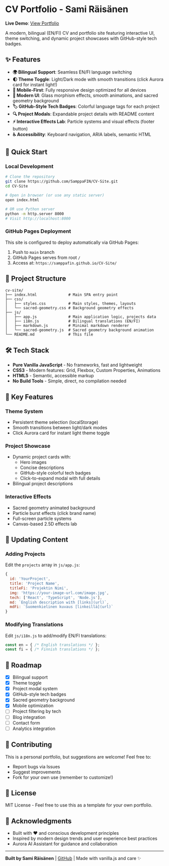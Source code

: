 # CV Portfolio - Sami Räisänen

**Live Demo**: [View Portfolio](https://samppafin.github.io/CV-Site/)

A modern, bilingual (EN/FI) CV and portfolio site featuring interactive UI, theme switching, and dynamic project showcases with GitHub-style tech badges.

## ✨ Features

- **🌍 Bilingual Support**: Seamless EN/FI language switching
- **🌓 Theme Toggle**: Light/Dark mode with smooth transitions (click Aurora card for instant light!)
- **📱 Mobile-First**: Fully responsive design optimized for all devices
- **🎨 Modern UI**: Glass morphism effects, smooth animations, and sacred geometry background
- **🏷️ GitHub-Style Tech Badges**: Colorful language tags for each project
- **🔍 Project Modals**: Expandable project details with README content
- **⚡ Interactive Effects Lab**: Particle systems and visual effects (footer button)
- **♿ Accessibility**: Keyboard navigation, ARIA labels, semantic HTML

## 🚀 Quick Start

### Local Development

```bash
# Clone the repository
git clone https://github.com/SamppaFIN/CV-Site.git
cd CV-Site

# Open in browser (or use any static server)
open index.html

# OR use Python server
python -m http.server 8000
# Visit http://localhost:8000
```

### GitHub Pages Deployment

This site is configured to deploy automatically via GitHub Pages:
1. Push to `main` branch
2. GitHub Pages serves from root `/`
3. Access at: `https://samppafin.github.io/CV-Site/`

## 📁 Project Structure

```
cv-site/
├── index.html              # Main SPA entry point
├── css/
│   ├── styles.css          # Main styles, themes, layouts
│   └── sacred-geometry.css # Background geometry effects
├── js/
│   ├── app.js              # Main application logic, projects data
│   ├── i18n.js             # Bilingual translations (EN/FI)
│   ├── markdown.js         # Minimal markdown renderer
│   └── sacred-geometry.js  # Sacred geometry background animation
└── README.md               # This file
```

## 🛠️ Tech Stack

- **Pure Vanilla JavaScript** - No frameworks, fast and lightweight
- **CSS3** - Modern features: Grid, Flexbox, Custom Properties, Animations
- **HTML5** - Semantic, accessible markup
- **No Build Tools** - Simple, direct, no compilation needed

## 🎨 Key Features

### Theme System
- Persistent theme selection (localStorage)
- Smooth transitions between light/dark modes
- Click Aurora card for instant light theme toggle

### Project Showcase
- Dynamic project cards with:
  - Hero images
  - Concise descriptions
  - GitHub-style colorful tech badges
  - Click-to-expand modal with full details
- Bilingual project descriptions

### Interactive Effects
- Sacred geometry animated background
- Particle burst effects (click brand name)
- Full-screen particle systems
- Canvas-based 2.5D effects lab

## 📝 Updating Content

### Adding Projects

Edit the `projects` array in `js/app.js`:

```javascript
{
  id: 'YourProject',
  title: 'Project Name',
  titleFi: 'Projektin Nimi',
  img: 'https://your-image-url.com/image.jpg',
  tech: ['React', 'TypeScript', 'Node.js'],
  md: `English description with [links](url)`,
  mdFi: `Suomenkielinen kuvaus [linkeillä](url)`
}
```

### Modifying Translations

Edit `js/i18n.js` to add/modify EN/FI translations:

```javascript
const en = { /* English translations */ };
const fi = { /* Finnish translations */ };
```

## 🎯 Roadmap

- [x] Bilingual support
- [x] Theme toggle
- [x] Project modal system
- [x] GitHub-style tech badges
- [x] Sacred geometry background
- [x] Mobile optimization
- [ ] Project filtering by tech
- [ ] Blog integration
- [ ] Contact form
- [ ] Analytics integration

## 🤝 Contributing

This is a personal portfolio, but suggestions are welcome! Feel free to:
- Report bugs via Issues
- Suggest improvements
- Fork for your own use (remember to customize!)

## 📄 License

MIT License - Feel free to use this as a template for your own portfolio.

## 🙏 Acknowledgments

- Built with ❤️ and conscious development principles
- Inspired by modern design trends and user experience best practices
- Aurora AI Assistant for guidance and collaboration

---

**Built by Sami Räisänen** | [GitHub](https://github.com/SamppaFIN) | Made with vanilla.js and care ✨
